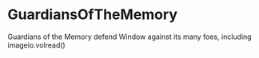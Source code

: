 # GuardiansOfTheMemory
Guardians of the Memory defend Window against its many foes, including imageio.volread()
